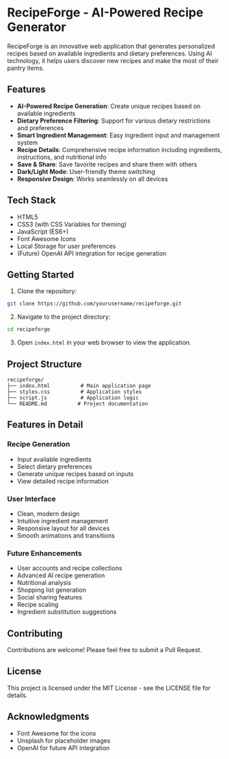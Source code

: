 # RecipeForge - AI-Powered Recipe Generator

RecipeForge is an innovative web application that generates personalized recipes based on available ingredients and dietary preferences. Using AI technology, it helps users discover new recipes and make the most of their pantry items.

## Features

- **AI-Powered Recipe Generation**: Create unique recipes based on available ingredients
- **Dietary Preference Filtering**: Support for various dietary restrictions and preferences
- **Smart Ingredient Management**: Easy ingredient input and management system
- **Recipe Details**: Comprehensive recipe information including ingredients, instructions, and nutritional info
- **Save & Share**: Save favorite recipes and share them with others
- **Dark/Light Mode**: User-friendly theme switching
- **Responsive Design**: Works seamlessly on all devices

## Tech Stack

- HTML5
- CSS3 (with CSS Variables for theming)
- JavaScript (ES6+)
- Font Awesome Icons
- Local Storage for user preferences
- (Future) OpenAI API integration for recipe generation

## Getting Started

1. Clone the repository:
```bash
git clone https://github.com/yourusername/recipeforge.git
```

2. Navigate to the project directory:
```bash
cd recipeforge
```

3. Open `index.html` in your web browser to view the application.

## Project Structure

```
recipeforge/
├── index.html          # Main application page
├── styles.css          # Application styles
├── script.js           # Application logic
└── README.md          # Project documentation
```

## Features in Detail

### Recipe Generation
- Input available ingredients
- Select dietary preferences
- Generate unique recipes based on inputs
- View detailed recipe information

### User Interface
- Clean, modern design
- Intuitive ingredient management
- Responsive layout for all devices
- Smooth animations and transitions

### Future Enhancements
- User accounts and recipe collections
- Advanced AI recipe generation
- Nutritional analysis
- Shopping list generation
- Social sharing features
- Recipe scaling
- Ingredient substitution suggestions

## Contributing

Contributions are welcome! Please feel free to submit a Pull Request.

## License

This project is licensed under the MIT License - see the LICENSE file for details.

## Acknowledgments

- Font Awesome for the icons
- Unsplash for placeholder images
- OpenAI for future API integration 
